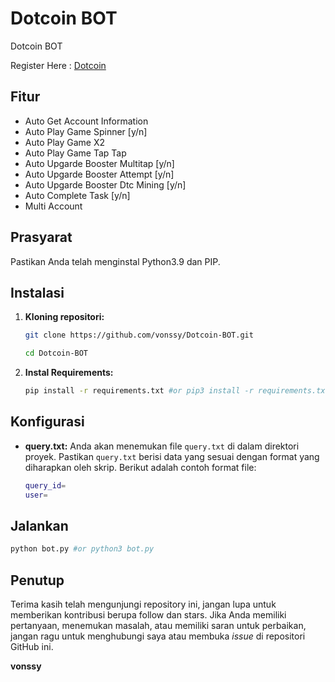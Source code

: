 # Dotcoin BOT
Dotcoin BOT

Register Here : [Dotcoin](https://t.me/dotcoin_bot?start=r_1493482017)

## Fitur

  - Auto Get Account Information
  - Auto Play Game Spinner [y/n]
  - Auto Play Game X2
  - Auto Play Game Tap Tap
  - Auto Upgarde Booster Multitap [y/n]
  - Auto Upgarde Booster Attempt [y/n]
  - Auto Upgarde Booster Dtc Mining [y/n]
  - Auto Complete Task [y/n]
  - Multi Account

## Prasyarat

Pastikan Anda telah menginstal Python3.9 dan PIP.

## Instalasi

1. **Kloning repositori:**
   ```bash
   git clone https://github.com/vonssy/Dotcoin-BOT.git
   ```
   ```bash
   cd Dotcoin-BOT
   ```

2. **Instal Requirements:**
   ```bash
   pip install -r requirements.txt #or pip3 install -r requirements.txt
   ```

## Konfigurasi

- **query.txt:** Anda akan menemukan file `query.txt` di dalam direktori proyek. Pastikan `query.txt` berisi data yang sesuai dengan format yang diharapkan oleh skrip. Berikut adalah contoh format file:

  ```bash
  query_id=
  user=
  ```

## Jalankan

```bash
python bot.py #or python3 bot.py
```

## Penutup

Terima kasih telah mengunjungi repository ini, jangan lupa untuk memberikan kontribusi berupa follow dan stars.
Jika Anda memiliki pertanyaan, menemukan masalah, atau memiliki saran untuk perbaikan, jangan ragu untuk menghubungi saya atau membuka *issue* di repositori GitHub ini.

**vonssy**